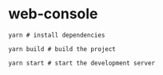 # web-console

    yarn # install dependencies

    yarn build # build the project

    yarn start # start the development server
